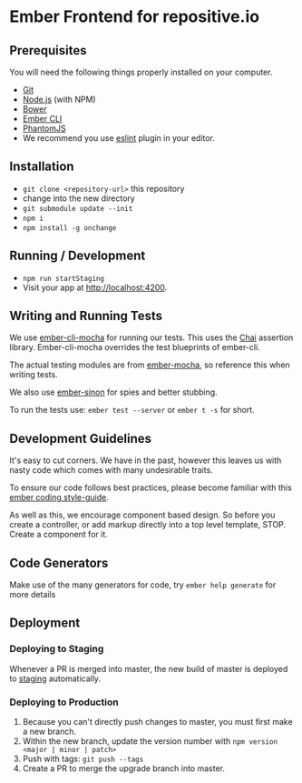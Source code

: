 # Ember Frontend for repositive.io

## Prerequisites

You will need the following things properly installed on your computer.

* [Git](http://git-scm.com/)
* [Node.js](http://nodejs.org/) (with NPM)
* [Bower](http://bower.io/)
* [Ember CLI](http://www.ember-cli.com/)
* [PhantomJS](http://phantomjs.org/)
* We recommend you use [eslint](https://atom.io/packages/linter-eslint) plugin in your editor.

## Installation

* `git clone <repository-url>` this repository
* change into the new directory
* `git submodule update --init`
* `npm i`
* `npm install -g onchange`

## Running / Development

* `npm run startStaging`
* Visit your app at [http://localhost:4200](http://localhost:4200).


## Writing and Running Tests

We use [ember-cli-mocha](https://github.com/switchfly/ember-cli-mocha) for running our tests. This uses the [Chai](http://chaijs.com/) assertion library. Ember-cli-mocha overrides the test blueprints of ember-cli.

The actual testing modules are from [ember-mocha](https://github.com/switchfly/ember-mocha), so reference this when writing tests.

We also use [ember-sinon](https://github.com/csantero/ember-sinon) for spies and better stubbing.

To run the tests use: `ember test --server` or `ember t -s` for short.

## Development Guidelines
It's easy to cut corners. We have in the past, however this leaves us with nasty code which comes with many undesirable traits.

To ensure our code follows best practices, please become familiar with this [ember coding style-guide](https://github.com/netguru/ember-styleguide).

As well as this, we encourage component based design. So before you create a controller, or add markup directly into a top level template, STOP. Create a component for it.


## Code Generators

Make use of the many generators for code, try `ember help generate` for more details

## Deployment

### Deploying to Staging

Whenever a PR is merged into master, the new build of master is deployed to [staging](https://discover-staging.repositive.io) automatically.

### Deploying to Production
1. Because you can't directly push changes to master, you must first make a new branch.
2. Within the new branch, update the version number with `npm version <major | minor | patch>`
3. Push with tags: `git push --tags`
4. Create a PR to merge the upgrade branch into master.
